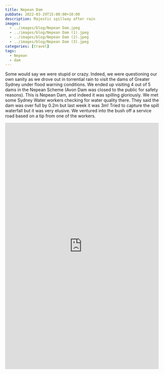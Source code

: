 ```yaml
---
title: Nepean Dam
pubDate: 2022-03-29T15:00:00+10:00
description: Majestic spillway after rain
images:
  - ../images/blog/Nepean Dam.jpeg
  - ../images/blog/Nepean Dam (1).jpeg
  - ../images/blog/Nepean Dam (2).jpeg
  - ../images/blog/Nepean Dam (3).jpeg
categories: [travel]
tags:
  - Nepean
  - dam
---
```


Some would say we were stupid or crazy. Indeed, we were questioning our own sanity as we drove out in torrential rain to visit the dams of Greater Sydney under flood warning conditions. We ended up visiting 4 out of 5 dams in the Nepean Scheme (Avon Dam was closed to the public for safety reasons). This is Nepean Dam, and indeed it was spilling gloriously. We met some Sydney Water workers checking for water quality there. They said the dam was over full by 0.2m but last week it was 3m! Tried to capture the spill waterfall but it was very elusive. We ventured into the bush off a service road based on a tip from one of the workers.

<iframe src="https://www.facebook.com/plugins/post.php?href=https%3A%2F%2Fwww.facebook.com%2Fchris1.tham%2Fposts%2Fpfbid02BTEVJmfD7MGNZSHwLMAKKdvZduM3Q8FXqk9AyDuwvYbL7k1nv3XhnEZYZqyqEBTDl&show_text=true&width=500" width="500" height="800" style="border:none;overflow:hidden" scrolling="no" frameborder="0" allowfullscreen="true" allow="autoplay; clipboard-write; encrypted-media; picture-in-picture; web-share"></iframe>
